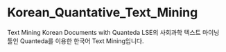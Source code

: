 # Korean_Quantative_Text_Mining
Text Mining Korean Documents with Quanteda
LSE의 사회과학 텍스트 마이닝 툴인 Quanteda를 이용한 한국어 Text Mining입니다.
